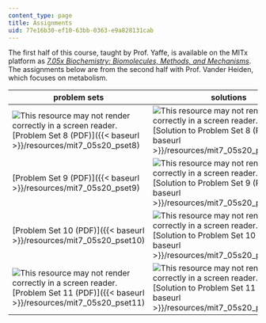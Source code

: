 ```yaml
---
content_type: page
title: Assignments
uid: 77e16b30-ef10-63bb-0363-e9a828131cab
---
```


The first half of this course, taught by Prof. Yaffe, is available on the MITx platform as _[7.05x Biochemistry: Biomolecules, Methods, and Mechanisms](https://www.edx.org/course/biochemistry-biomolecules-methods-and-mechanisms?utm_source=mitopenlearning-mit-open-learning&utm_medium=affiliate_partner)_. The assignments below are from the second half with Prof. Vander Heiden, which focuses on metabolism.

| problem sets | solutions |
| --- | --- |
| ![This resource may not render correctly in a screen reader.](/images/inacessible.gif)[Problem Set 8 (PDF)]({{< baseurl >}}/resources/mit7_05s20_pset8) | ![This resource may not render correctly in a screen reader.](/images/inacessible.gif)[Solution to Problem Set 8 (PDF)]({{< baseurl >}}/resources/mit7_05s20_pset8_soln) |
| [Problem Set 9 (PDF)]({{< baseurl >}}/resources/mit7_05s20_pset9) | ![This resource may not render correctly in a screen reader.](/images/inacessible.gif)[Solution to Problem Set 9 (PDF)]({{< baseurl >}}/resources/mit7_05s20_pset9_soln) |
| [Problem Set 10 (PDF)]({{< baseurl >}}/resources/mit7_05s20_pset10) | ![This resource may not render correctly in a screen reader.](/images/inacessible.gif)[Solution to Problem Set 10 (PDF)]({{< baseurl >}}/resources/mit7_05s20_pset10_soln) |
| ![This resource may not render correctly in a screen reader.](/images/inacessible.gif)[Problem Set 11 (PDF)]({{< baseurl >}}/resources/mit7_05s20_pset11) | ![This resource may not render correctly in a screen reader.](/images/inacessible.gif)[Solution to Problem Set 11 (PDF)]({{< baseurl >}}/resources/mit7_05s20_pset11_soln)
